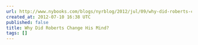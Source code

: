 ```yaml
---
url: http://www.nybooks.com/blogs/nyrblog/2012/jul/09/why-did-roberts-change-his-mind/
created_at: 2012-07-10 16:38 UTC
published: false
title: Why Did Roberts Change His Mind?
tags: []
---
```



